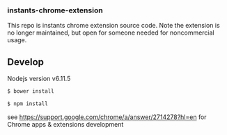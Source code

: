 ### instants-chrome-extension

This repo is instants chrome extension source code. Note the extension is no longer maintained, but open for someone needed for noncommercial usage.

## Develop

Nodejs version v6.11.5

```bash
$ bower install
```

```bash
$ npm install
```

see https://support.google.com/chrome/a/answer/2714278?hl=en for Chrome apps & extensions development

